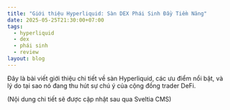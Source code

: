 ```yaml
---
title: "Giới thiệu Hyperliquid: Sàn DEX Phái Sinh Đầy Tiềm Năng"
date: 2025-05-25T21:30:00+07:00
tags:
  - hyperliquid
  - dex
  - phái sinh
  - review
layout: blog
---
```


Đây là bài viết giới thiệu chi tiết về sàn Hyperliquid, các ưu điểm nổi bật, và lý do tại sao nó đang thu hút sự chú ý của cộng đồng trader DeFi.

(Nội dung chi tiết sẽ được cập nhật sau qua Sveltia CMS)
